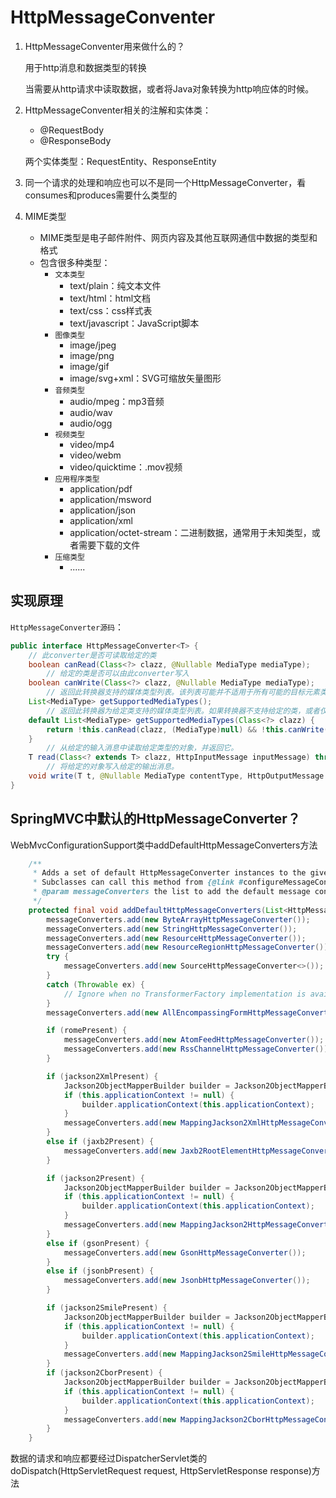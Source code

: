 # HttpMessageConventer

1. HttpMessageConventer用来做什么的？

   用于http消息和数据类型的转换

   当需要从http请求中读取数据，或者将Java对象转换为http响应体的时候。

2. HttpMessageConventer相关的注解和实体类：

   - @RequestBody
   - @ResponseBody

   两个实体类型：RequestEntity、ResponseEntity

3. 同一个请求的处理和响应也可以不是同一个HttpMessageConverter，看consumes和produces需要什么类型的
4. MIME类型
   - MIME类型是电子邮件附件、网页内容及其他互联网通信中数据的类型和格式
   - 包含很多种类型：
     - `文本类型`
       - text/plain：纯文本文件
       - text/html：html文档
       - text/css：css样式表
       - text/javascript：JavaScript脚本
     - `图像类型`
       - image/jpeg
       - image/png
       - image/gif
       - image/svg+xml：SVG可缩放矢量图形
     - `音频类型`
       - audio/mpeg：mp3音频
       - audio/wav
       - audio/ogg
     - `视频类型`
       - video/mp4
       - video/webm
       - video/quicktime：.mov视频
     - `应用程序类型`
       - application/pdf
       - application/msword
       - application/json
       - application/xml
       - application/octet-stream：二进制数据，通常用于未知类型，或者需要下载的文件
     - `压缩类型`
       - ......

## 实现原理

`HttpMessageConverter源码`：

```java
public interface HttpMessageConverter<T> {
    // 此converter是否可读取给定的类
    boolean canRead(Class<?> clazz, @Nullable MediaType mediaType);
		// 给定的类是否可以由此converter写入
    boolean canWrite(Class<?> clazz, @Nullable MediaType mediaType);
		// 返回此转换器支持的媒体类型列表。该列表可能并不适用于所有可能的目标元素类型，因此调用此方法时通常应通过canWrite(clazz, null)来进行保护性检查。此外，该列表也可能排除了仅针对特定类支持的MIME类型。作为替代，可以使用getSupportedMediaTypes(Class)来获取更精确的列表。
    List<MediaType> getSupportedMediaTypes();
		// 返回此转换器为给定类支持的媒体类型列表。如果转换器不支持给定的类，或者仅支持该类的媒体类型子集，那么此列表可能与getSupportedMediaTypes()方法返回的不同。
    default List<MediaType> getSupportedMediaTypes(Class<?> clazz) {
        return !this.canRead(clazz, (MediaType)null) && !this.canWrite(clazz, (MediaType)null) ? Collections.emptyList() : this.getSupportedMediaTypes();
    }
		// 从给定的输入消息中读取给定类型的对象，并返回它。
    T read(Class<? extends T> clazz, HttpInputMessage inputMessage) throws IOException, HttpMessageNotReadableException;
		// 将给定的对象写入给定的输出消息。
    void write(T t, @Nullable MediaType contentType, HttpOutputMessage outputMessage) throws IOException, HttpMessageNotWritableException;
}
```



## SpringMVC中默认的HttpMessageConverter？

WebMvcConfigurationSupport类中addDefaultHttpMessageConverters方法

```java
	/**
	 * Adds a set of default HttpMessageConverter instances to the given list.
	 * Subclasses can call this method from {@link #configureMessageConverters}.
	 * @param messageConverters the list to add the default message converters to
	 */
	protected final void addDefaultHttpMessageConverters(List<HttpMessageConverter<?>> messageConverters) {
		messageConverters.add(new ByteArrayHttpMessageConverter());
		messageConverters.add(new StringHttpMessageConverter());
		messageConverters.add(new ResourceHttpMessageConverter());
		messageConverters.add(new ResourceRegionHttpMessageConverter());
		try {
			messageConverters.add(new SourceHttpMessageConverter<>());
		}
		catch (Throwable ex) {
			// Ignore when no TransformerFactory implementation is available...
		}
		messageConverters.add(new AllEncompassingFormHttpMessageConverter());

		if (romePresent) {
			messageConverters.add(new AtomFeedHttpMessageConverter());
			messageConverters.add(new RssChannelHttpMessageConverter());
		}

		if (jackson2XmlPresent) {
			Jackson2ObjectMapperBuilder builder = Jackson2ObjectMapperBuilder.xml();
			if (this.applicationContext != null) {
				builder.applicationContext(this.applicationContext);
			}
			messageConverters.add(new MappingJackson2XmlHttpMessageConverter(builder.build()));
		}
		else if (jaxb2Present) {
			messageConverters.add(new Jaxb2RootElementHttpMessageConverter());
		}

		if (jackson2Present) {
			Jackson2ObjectMapperBuilder builder = Jackson2ObjectMapperBuilder.json();
			if (this.applicationContext != null) {
				builder.applicationContext(this.applicationContext);
			}
			messageConverters.add(new MappingJackson2HttpMessageConverter(builder.build()));
		}
		else if (gsonPresent) {
			messageConverters.add(new GsonHttpMessageConverter());
		}
		else if (jsonbPresent) {
			messageConverters.add(new JsonbHttpMessageConverter());
		}

		if (jackson2SmilePresent) {
			Jackson2ObjectMapperBuilder builder = Jackson2ObjectMapperBuilder.smile();
			if (this.applicationContext != null) {
				builder.applicationContext(this.applicationContext);
			}
			messageConverters.add(new MappingJackson2SmileHttpMessageConverter(builder.build()));
		}
		if (jackson2CborPresent) {
			Jackson2ObjectMapperBuilder builder = Jackson2ObjectMapperBuilder.cbor();
			if (this.applicationContext != null) {
				builder.applicationContext(this.applicationContext);
			}
			messageConverters.add(new MappingJackson2CborHttpMessageConverter(builder.build()));
		}
	}
```

数据的请求和响应都要经过DispatcherServlet类的doDispatch(HttpServletRequest request, HttpServletResponse response)方法
